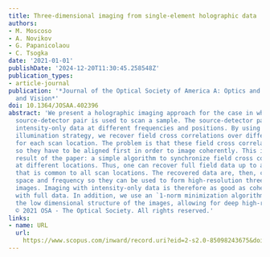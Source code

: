 ```yaml
---
title: Three-dimensional imaging from single-element holographic data
authors:
- M. Moscoso
- A. Novikov
- G. Papanicolaou
- C. Tsogka
date: '2021-01-01'
publishDate: '2024-12-20T11:30:45.258548Z'
publication_types:
- article-journal
publication: '*Journal of the Optical Society of America A: Optics and Image Science,
  and Vision*'
doi: 10.1364/JOSAA.402396
abstract: 'We present a holographic imaging approach for the case in which a single
  source-detector pair is used to scan a sample. The source-detector pair collects
  intensity-only data at different frequencies and positions. By using an appropriate
  illumination strategy, we recover field cross correlations over different frequencies
  for each scan location. The problem is that these field cross correlations are asynchronized,
  so they have to be aligned first in order to image coherently. This is the main
  result of the paper: a simple algorithm to synchronize field cross correlations
  at different locations. Thus, one can recover full field data up to a global phase
  that is common to all scan locations. The recovered data are, then, coherent over
  space and frequency so they can be used to form high-resolution three-dimensional
  images. Imaging with intensity-only data is therefore as good as coherent imaging
  with full data. In addition, we use an `1-norm minimization algorithm that promotes
  the low dimensional structure of the images, allowing for deep high-resolution imaging.
  © 2021 OSA - The Optical Society. All rights reserved.'
links:
- name: URL
  url: 
    https://www.scopus.com/inward/record.uri?eid=2-s2.0-85098243675&doi=10.1364%2fJOSAA.402396&partnerID=40&md5=ac941aba456f37bfb63edead3843c743
---
```

